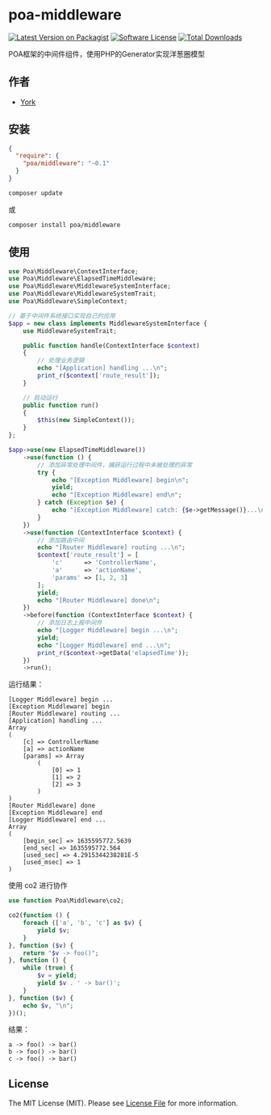 # poa-middleware

[![Latest Version on Packagist][ico-version]][link-packagist]
[![Software License][ico-license]](LICENSE)
[![Total Downloads][ico-downloads]][link-downloads]

POA框架的中间件组件，使用PHP的Generator实现洋葱圈模型

## 作者

- [York](https://github.com/york8)

## 安装

```json
{
  "require": {
    "poa/middleware": "~0.1"
  }
}
```

```bash
composer update
```

或

```bash
composer install poa/middleware
```

## 使用

```php
use Poa\Middleware\ContextInterface;
use Poa\Middleware\ElapsedTimeMiddleware;
use Poa\Middleware\MiddlewareSystemInterface;
use Poa\Middleware\MiddlewareSystemTrait;
use Poa\Middleware\SimpleContext;

// 基于中间件系统接口实现自己的应用
$app = new class implements MiddlewareSystemInterface {
    use MiddlewareSystemTrait;

    public function handle(ContextInterface $context)
    {
        // 处理业务逻辑
        echo "[Application] handling ...\n";
        print_r($context['route_result']);
    }

    // 启动运行
    public function run()
    {
        $this(new SimpleContext());
    }
};

$app->use(new ElapsedTimeMiddleware())
    ->use(function () {
        // 添加异常处理中间件，捕获运行过程中未被处理的异常
        try {
            echo "[Exception Middleware] begin\n";
            yield;
            echo "[Exception Middleware] end\n";
        } catch (Exception $e) {
            echo "[Exception Middleware] catch: {$e->getMessage()}...\n";
        }
    })
    ->use(function (ContextInterface $context) {
        // 添加路由中间
        echo "[Router Middleware] routing ...\n";
        $context['route_result'] = [
            'c'      => 'ControllerName',
            'a'      => 'actionName',
            'params' => [1, 2, 3]
        ];
        yield;
        echo "[Router Middleware] done\n";
    })
    ->before(function (ContextInterface $context) {
        // 添加日志上报中间件
        echo "[Logger Middleware] begin ...\n";
        yield;
        echo "[Logger Middleware] end ...\n";
        print_r($context->getData('elapsedTime'));
    })
    ->run();
```
运行结果：
```text
[Logger Middleware] begin ...
[Exception Middleware] begin
[Router Middleware] routing ...
[Application] handling ...
Array
(
    [c] => ControllerName
    [a] => actionName
    [params] => Array
        (
            [0] => 1
            [1] => 2
            [2] => 3
        )
)
[Router Middleware] done
[Exception Middleware] end
[Logger Middleware] end ...
Array
(
    [begin_sec] => 1635595772.5639
    [end_sec] => 1635595772.564
    [used_sec] => 4.2915344238281E-5
    [used_msec] => 1
)
```

使用 co2 进行协作

```php
use function Poa\Middleware\co2;

co2(function () {
    foreach (['a', 'b', 'c'] as $v) {
        yield $v;
    }
}, function ($v) {
    return "$v -> foo()";
}, function () {
    while (true) {
        $v = yield;
        yield $v . ' -> bar()';
    }
}, function ($v) {
    echo $v, "\n";
})();
```

结果：

```text
a -> foo() -> bar()
b -> foo() -> bar()
c -> foo() -> bar()
```

## License

The MIT License (MIT). Please see [License File](LICENSE) for more information.

[ico-version]: https://img.shields.io/packagist/v/poa/middleware.svg?style=flat-square

[ico-license]: https://img.shields.io/badge/license-MIT-brightgreen.svg?style=flat-square

[ico-downloads]: https://img.shields.io/packagist/dt/poa/middleware.svg?style=flat-square

[link-packagist]: https://packagist.org/packages/poa/middleware

[link-downloads]: https://packagist.org/packages/poa/middleware
